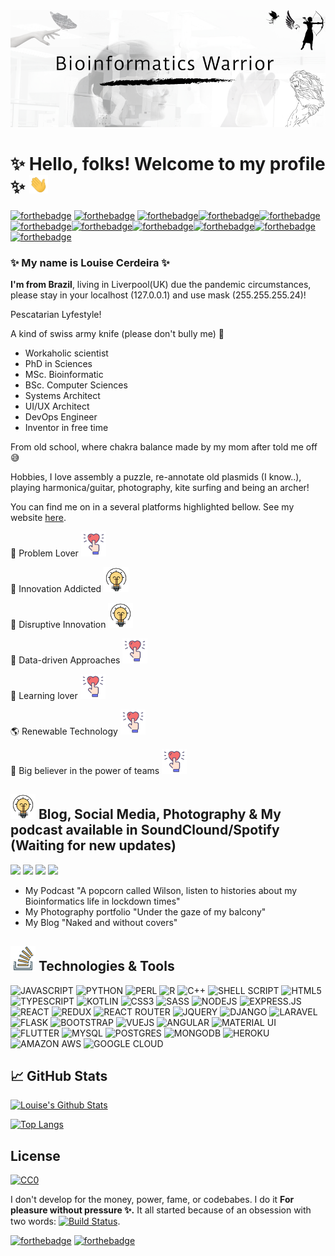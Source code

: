 <!-- More info, tips and tricks for making GitHub Profile README can be found in my article at https://towardsdatascience.com/build-a-stunning-readme-for-your-github-profile-9b80434fe5d7 --><img
![start](assets/readme_header1.png)

# ✨ Hello, folks!  Welcome to my profile ✨ <img src="assets/wave.gif" width="30"/>

[![forthebadge](https://forthebadge.com/images/badges/built-with-love.svg)](https://forthebadge.com) [![forthebadge](https://forthebadge.com/images/badges/gluten-free.svg)](https://forthebadge.com) [![forthebadge](https://forthebadge.com/images/badges/made-with-crayons.svg)](https://forthebadge.com)[![forthebadge](https://forthebadge.com/images/badges/60-percent-of-the-time-works-every-time.svg)](https://forthebadge.com)[![forthebadge](https://forthebadge.com/images/badges/built-with-science.svg)](https://forthebadge.com) [![forthebadge](https://forthebadge.com/images/badges/makes-people-smile.svg)](https://forthebadge.com)[![forthebadge](https://forthebadge.com/images/badges/mom-made-pizza-rolls.svg)](https://forthebadge.com)[![forthebadge](https://forthebadge.com/images/badges/powered-by-black-magic.svg)](https://forthebadge.com)[![forthebadge](https://forthebadge.com/images/badges/powered-by-overtime.svg)](https://forthebadge.com)[![forthebadge](https://forthebadge.com/images/badges/powered-by-oxygen.svg)](https://forthebadge.com)[![forthebadge](https://forthebadge.com/images/badges/you-didnt-ask-for-this.svg)](https://forthebadge.com)

### ✨ My name is Louise Cerdeira ✨

**I'm from Brazil**, living in Liverpool(UK) due the pandemic circumstances, please stay in your localhost (127.0.0.1) and use mask (255.255.255.24)!

Pescatarian Lyfestyle!

A kind of swiss army knife (please don't bully me) 🦖

- Workaholic scientist
- PhD in Sciences
- MSc. Bioinformatic
- BSc. Computer Sciences
- Systems Architect
- UI/UX Architect
- DevOps Engineer
- Inventor in free time

From old school, where chakra balance made by my mom after told me off :sweat_smile:

Hobbies, I love assembly a puzzle, re-annotate old plasmids (I know..), playing harmonica/guitar, photography, kite surfing and being an archer!

You can find me on in a several platforms highlighted bellow. See my website [here](https://lcerdeira.github.io/portfolio/).


🚀 Problem Lover <img src="assets/iconfinder_love-heart-romantic-marriage-18_4180551.svg" width="40"/>

🚀 Innovation Addicted <img src="assets/iconfinder_496_bulb_energy_idea_solution_4212938.svg" width="40"/>

:art: Disruptive Innovation <img src="assets/iconfinder_496_bulb_energy_idea_solution_4212938.svg" width="40"/>

🚀 Data-driven Approaches <img src="assets/iconfinder_love-heart-romantic-marriage-18_4180551.svg" width="40"/>

🚀 Learning lover <img src="assets/iconfinder_love-heart-romantic-marriage-18_4180551.svg" width="40"/>

:earth_americas: Renewable Technology <img src="assets/iconfinder_love-heart-romantic-marriage-18_4180551.svg" width="40"/>

:honey_pot: Big believer in the power of teams <img src="assets/iconfinder_love-heart-romantic-marriage-18_4180551.svg" width="40"/>

 
## <img src="assets/iconfinder_496_bulb_energy_idea_solution_4212938.svg" width="40"/> Blog, Social Media, Photography & My podcast available in SoundClound/Spotify (Waiting for new updates)

![](https://img.shields.io/badge/medium-%2312100E.svg?&style=for-the-badge&logo=medium&logoColor=white)
![](https://img.shields.io/badge/youtube-%23FF0000.svg?&style=for-the-badge&logo=youtube&logoColor=white)
![](https://img.shields.io/badge/spotify-%231ED760.svg?&style=for-the-badge&logo=spotify&logoColor=white)
![](https://img.shields.io/badge/soundcloud-FF3300?logo=soundcloud&logoColor=white&style=for-the-badge)

- My Podcast "A popcorn called Wilson, listen to histories about my Bioinformatics  life in lockdown times"
- My Photography portfolio "Under the gaze of my balcony"
- My Blog "Naked and without covers"

## <img src="assets/iconfinder_logo_stackoverflow_Stack_overflow_6541614.svg" width="40"/> Technologies & Tools

![JAVASCRIPT](https://img.shields.io/badge/javascript-%23F7DF1E.svg?&style=for-the-badge&logo=javascript&logoColor=black)
![PYTHON](https://img.shields.io/badge/python-%233776AB.svg?&style=for-the-badge&logo=python&logoColor=white)
![PERL](https://img.shields.io/badge/perl-%2339457E.svg?&style=for-the-badge&logo=perl&logoColor=white)
![R](https://img.shields.io/badge/r-%23276DC3.svg?&style=for-the-badge&logo=r&logoColor=white)
![C++](https://img.shields.io/badge/c++%20-%2300599C.svg?&style=for-the-badge&logo=c%2B%2B&logoColor=white)
![SHELL SCRIPT](https://img.shields.io/badge/shell_script%20-%23121011.svg?&style=for-the-badge&logo=gnu-bash&logoColor=white)
![HTML5](https://img.shields.io/badge/html5%20-%23E34F26.svg?&style=for-the-badge&logo=html5&logoColor=white)
![TYPESCRIPT](https://img.shields.io/badge/typescript%20-%23007ACC.svg?&style=for-the-badge&logo=typescript&logoColor=white)
![KOTLIN](https://img.shields.io/badge/kotlin-%230095D5.svg?&style=for-the-badge&logo=kotlin&logoColor=white)
![CSS3](https://img.shields.io/badge/css3%20-%231572B6.svg?&style=for-the-badge&logo=css3&logoColor=white)
![SASS](https://img.shields.io/badge/sass%20-%23CC6699.svg?&style=for-the-badge&logo=sass&logoColor=white)
![NODEJS](https://img.shields.io/badge/node.js%20-%2343853D.svg?&style=for-the-badge&logo=node.js&logoColor=white)
![EXPRESS.JS](https://img.shields.io/badge/express.js%20-%23404d59.svg?&style=for-the-badge)
![REACT](https://img.shields.io/badge/react%20-%2320232a.svg?&style=for-the-badge&logo=react&logoColor=%2361DAFB)
![REDUX](https://img.shields.io/badge/redux%20-%23593d88.svg?&style=for-the-badge&logo=redux&logoColor=white)
![REACT ROUTER](https://img.shields.io/badge/react_router%20-CA4245.svg?&style=for-the-badge&logo=react-router&logoColor=white)
![JQUERY](https://img.shields.io/badge/jquery%20-%230769AD.svg?&style=for-the-badge&logo=jquery&logoColor=white)
![DJANGO](https://img.shields.io/badge/django%20-%23092E20.svg?&style=for-the-badge&logo=django&logoColor=white)
![LARAVEL](https://img.shields.io/badge/laravel%20-%23FF2D20.svg?&style=for-the-badge&logo=laravel&logoColor=white)
![FLASK](https://img.shields.io/badge/flask%20-%23000.svg?&style=for-the-badge&logo=flask&logoColor=white)
![BOOTSTRAP](https://img.shields.io/badge/bootstrap%20-%23563D7C.svg?&style=for-the-badge&logo=bootstrap&logoColor=white)
![VUEJS](https://img.shields.io/badge/vuejs%20-%2335495e.svg?&style=for-the-badge&logo=vue.js&logoColor=%234FC08D)
![ANGULAR](https://img.shields.io/badge/angular%20-%23DD0031.svg?&style=for-the-badge&logo=angular&logoColor=white)
![MATERIAL UI](https://img.shields.io/badge/material%20ui%20-%230081CB.svg?&style=for-the-badge&logo=material-ui&logoColor=white)
![FLUTTER](https://img.shields.io/badge/Flutter%20-%2302569B.svg?&style=for-the-badge&logo=Flutter&logoColor=white)
![MYSQL](https://img.shields.io/badge/mysql-%2300f.svg?&style=for-the-badge&logo=mysql&logoColor=white)
![POSTGRES](https://img.shields.io/badge/postgres-%23316192.svg?&style=for-the-badge&logo=postgresql&logoColor=white)
![MONGODB](https://img.shields.io/badge/MongoDB-%234ea94b.svg?&style=for-the-badge&logo=mongodb&logoColor=white)
![HEROKU](https://img.shields.io/badge/heroku%20-430098.svg?&style=for-the-badge&logo=heroku&logoColor=white)
![AMAZON AWS](https://img.shields.io/badge/Amazon%20AWS-%23232F3E?logo=amazon-aws&logoColor=white&style=for-the-badge)
![GOOGLE CLOUD](https://img.shields.io/badge/Google%20Cloud-%234285F4?logo=google-cloud&logoColor=white&style=for-the-badge)


## &#x1f4c8; GitHub Stats
[![Louise's Github Stats](https://github-readme-stats.vercel.app/api?username=lcerdeira&count_private=true&show_icons=true&theme=radical)](https://github.com/lcerdeira/github-readme-stats)

[![Top Langs](https://github-readme-stats.vercel.app/api/top-langs/?username=lcerdeira&langs_count=8&count_private=true&show_icons=true&theme=radical)](https://github.com/lcerdeira/github-readme-stats)

<!--
<a href="https://github.com/zadyson/TyphiNET">
  <img align="center" src="https://github-readme-stats.vercel.app/api/pin/?username=zadyson&repo=TyphiNET" />
</a>
<a href="https://github.com/lcerdeira/Spyder">
  <img align="center" src="https://github-readme-stats.vercel.app/api/pin/?username=lcerdeira&repo=Spyder" />
</a>
<a href="https://github.com/kelwyres/Kleborate_viz">
  <img align="center" src="https://github-readme-stats.vercel.app/api/pin/?username=kelwyres&repo=Kleborate-viz" />
</a>
<a href="https://github.com/aidanfoo96/MINUUR">
  <img align="center" src="https://github-readme-stats.vercel.app/api/pin/?username=aidanfoo96&repo=MINUUR" />
</a> -->

## License

[![CC0](https://licensebuttons.net/p/zero/1.0/88x31.png)](https://creativecommons.org/publicdomain/zero/1.0/)

I don't develop for the money, power, fame, or codebabes. I do it **For pleasure without pressure ✨.** It all started because of an obsession with two words: [![Build Status](https://travis-ci.org/BraveUX/for-the-badge.svg)](https://travis-ci.org/BraveUX/for-the-badge). 


[![forthebadge](https://forthebadge.com/images/badges/fuck-it-ship-it.svg)](https://forthebadge.com)
[![forthebadge](https://forthebadge.com/images/badges/no-ragrets.svg)](https://forthebadge.com)


<!-- links to social media icons -->

<!-- icons with padding -->


[1.1]: http://i.imgur.com/tXSoThF.png (twitter icon with padding)
[2.1]: http://i.imgur.com/0o48UoR.png (github icon with padding)

<!-- icons without padding -->

[1.2]: http://i.imgur.com/wWzX9uB.png (twitter icon without padding)
[2.2]: http://i.imgur.com/9I6NRUm.png (github icon without padding)
[3.2]: https://raw.githubusercontent.com/lcerdeira/lcerdeira/linkedin-3-16.png (LinkedIn icon without padding)


<!-- links to your social media accounts -->

[1]: https://twitter.com/lcerdeira
[2]: https://github.com/lcerdeira
[3]: https://www.linkedin.com/in/louisecerdeira


<!-- Resources MIT Lincense -->
<!-- Icons: https://simpleicons.org/ -->
<!-- GitHub Stats: https://github.com/anuraghazra/github-readme-stats -->
<!-- Emojis: https://emojipedia.org/emoji/ -->
<!-- HTML Emojis: https://www.fileformat.info/index.htm -->
<!-- Shields: https://shields.io/ -->
<!-- Awesome GitHub Profile README: https://github.com/abhisheknaiidu/awesome-github-profile-readme -->
